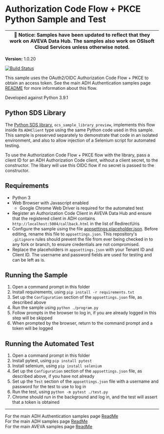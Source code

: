# Authorization Code Flow + PKCE Python Sample and Test

| :loudspeaker: **Notice**: Samples have been updated to reflect that they work on AVEVA Data Hub. The samples also work on OSIsoft Cloud Services unless otherwise noted. |
| -----------------------------------------------------------------------------------------------|  

**Version:** 1.0.20

[![Build Status](https://dev.azure.com/osieng/engineering/_apis/build/status/product-readiness/ADH/aveva.sample-adh-authentication_authorization-python?branchName=main)](https://dev.azure.com/osieng/engineering/_build/latest?definitionId=2611&branchName=main)

This sample uses the OAuth2/OIDC Authorization Code Flow + PKCE to obtain an access token. See the main ADH Authentication samples page [README](https://github.com/osisoft/OSI-Samples-OCS/blob/main/docs/AUTHENTICATION_README.md) for more information about this flow.

Developed against Python 3.9.1

## Python SDS Library

The [Python SDS library](https://github.com/osisoft/sample-ocs-sample_libraries-python), `ocs_sample_library_preview`, implements this flow inside its `ADHClient` type using the same Python code used in this sample. This sample is preserved separately to demonstrate that code in an isolated environment, and also to allow injection of a Selenium script for automated testing.

To use the Authorization Code Flow + PKCE flow with the library, pass a client ID for an ADH Authorization Code client, without a client secret, to the constructor. The libary will use this OIDC flow if no secret is passed to the constructor.

## Requirements

- Python 3
- Web Browser with Javascript enabled
  - Google Chrome Web Driver is required for the automated test
- Register an Authorization Code Client in AVEVA Data Hub and ensure that the registered client in ADH contains `http://localhost:5004/callback.html` in the list of RedirectUris
- Configure the sample using the file [appsettings.placeholder.json](appsettings.placeholder.json). Before editing, rename this file to `appsettings.json`. This repository's `.gitignore` rules should prevent the file from ever being checked in to any fork or branch, to ensure credentials are not compromised.
- Replace the placeholders in `appsettings.json` with your Tenant ID and Client ID. The username and password fields are used for testing and can be left as is.

## Running the Sample

1. Open a command prompt in this folder
1. Install requirements, using `pip install -r requirements.txt`
1. Set up the `Configuration` section of the `appsettings.json` file, as described above
1. Run the sample using `python ./program.py`
1. Follow prompts in the browser to log in, if you are already logged in this step will be skipped
1. When prompted by the browser, return to the command prompt and a token will be logged

## Running the Automated Test

1. Open a command prompt in this folder
1. Install pytest, using `pip install pytest`
1. Install selenium, using `pip install selenium`
1. Set up the `Configuration` section of the `appsettings.json` file, as described above, if you have not already
1. Set up the `Test` section of the `appsettings.json` file with a username and password for the test to use to log in
1. Run the test, using `python -m pytest ./test.py`
1. Chrome should run in the background and log in, and the test will assert that a token is obtained

---

For the main ADH Authentication samples page [ReadMe](https://github.com/osisoft/OSI-Samples-OCS/blob/main/docs/AUTHENTICATION.md)  
For the main ADH samples page [ReadMe](https://github.com/osisoft/OSI-Samples-OCS)  
For the main AVEVA samples page [ReadMe](https://github.com/osisoft/OSI-Samples)
